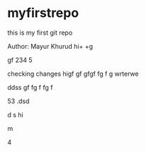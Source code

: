 # myfirstrepo
this is my first git repo
<br>

Author: Mayur Khurud
hi+
+g

gf
234
5


checking changes
higf
gf
gfgf
fg
f
g
wrterwe



ddss
gf
fg
f
fg
f

53
.dsd

d
s
hi


m

4
